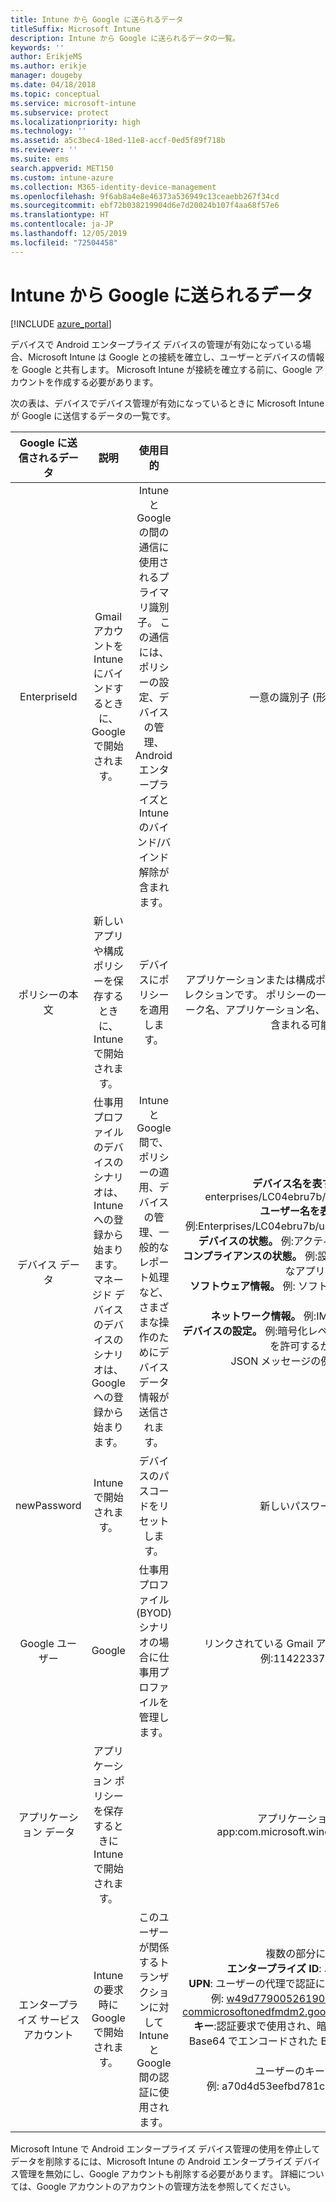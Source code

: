 ```yaml
---
title: Intune から Google に送られるデータ
titleSuffix: Microsoft Intune
description: Intune から Google に送られるデータの一覧。
keywords: ''
author: ErikjeMS
ms.author: erikje
manager: dougeby
ms.date: 04/18/2018
ms.topic: conceptual
ms.service: microsoft-intune
ms.subservice: protect
ms.localizationpriority: high
ms.technology: ''
ms.assetid: a5c3bec4-18ed-11e8-accf-0ed5f89f718b
ms.reviewer: ''
ms.suite: ems
search.appverid: MET150
ms.custom: intune-azure
ms.collection: M365-identity-device-management
ms.openlocfilehash: 9f6ab8a4e8e46373a536949c13ceaebb267f34cd
ms.sourcegitcommit: ebf72b038219904d6e7d20024b107f4aa68f57e6
ms.translationtype: HT
ms.contentlocale: ja-JP
ms.lasthandoff: 12/05/2019
ms.locfileid: "72504458"
---
```

# <a name="data-intune-sends-to-google"></a>Intune から Google に送られるデータ

[!INCLUDE [azure_portal](../includes/azure_portal.md)]

デバイスで Android エンタープライズ デバイスの管理が有効になっている場合、Microsoft Intune は Google との接続を確立し、ユーザーとデバイスの情報を Google と共有します。 Microsoft Intune が接続を確立する前に、Google アカウントを作成する必要があります。

次の表は、デバイスでデバイス管理が有効になっているときに Microsoft Intune が Google に送信するデータの一覧です。


| Google に送信されるデータ | 説明 | 使用目的 | 例 |
|:---:|:---:|:---:|:---:|
| EnterpriseId | Gmail アカウントを Intune にバインドするときに、Google で開始されます。 | Intune と Google の間の通信に使用されるプライマリ識別子。  この通信には、ポリシーの設定、デバイスの管理、Android エンタープライズと Intune のバインド/バインド解除が含まれます。 | 一意の識別子 (形式の例:LC04eik8a6) |
| ポリシーの本文 | 新しいアプリや構成ポリシーを保存するときに、Intune で開始されます。 | デバイスにポリシーを適用します。 | アプリケーションまたは構成ポリシーのすべての構成済み設定のコレクションです。 ポリシーの一部として提供される場合、ネットワーク名、アプリケーション名、アプリ固有の設定など、顧客情報が含まれる可能性があります。 |
| デバイス データ | 仕事用プロファイルのデバイスのシナリオは、Intune への登録から始まります。 マネージド デバイスのデバイスのシナリオは、Google への登録から始まります。 | Intune と Google 間で、ポリシーの適用、デバイスの管理、一般的なレポート処理など、さまざまな操作のためにデバイス データ情報が送信されます。 | **デバイス名を表す一意の識別子。** 例: enterprises/LC04ebru7b/devices/3592d971168f9ae4<br>**ユーザー名を表す一意の識別子。** 例:Enterprises/LC04ebru7b/users/116838519924207449711<br>**デバイスの状態。** 例:アクティブ、無効、プロビジョニング。<br>**コンプライアンスの状態。** 例:設定はサポートされていません。必要なアプリがありません<br>**ソフトウェア情報。** 例: ソフトウェアのバージョン、パッチ レベル。<br>**ネットワーク情報。** 例:IMEI、MEID、WifiMacAddress<br>**デバイスの設定。** 例:暗号化レベルの情報、デバイスが不明なアプリを許可するかどうかの情報。<br> JSON メッセージの例については後述します。 |
| newPassword | Intune で開始されます。 | デバイスのパスコードをリセットします。 | 新しいパスワードを表す文字列。 |
| Google ユーザー | Google | 仕事用プロファイル (BYOD) シナリオの場合に仕事用プロファイルを管理します。 | リンクされている Gmail アカウントを表す一意の識別子。 例:114223373813435875042 |
| アプリケーション データ | アプリケーション ポリシーを保存するときに Intune で開始されます。 |  | アプリケーション名の文字列。 例: app:com.microsoft.windowsintune.companyportal |
| エンタープライズ サービス アカウント | Intune の要求時に Google で開始されます。 | このユーザーが関係するトランザクションに対して Intune と Google 間の認証に使用されます。 | 複数の部分に分かれています。<br> **エンタープライズ ID**: 以前に説明されています。<br>**UPN**: ユーザーの代理で認証に使用される UPN が生成されます。<br>例: w49d77900526190e26708c31c9e8a0@pfwp-commicrosoftonedfmdm2.google.com.iam.gserviceaccount.com<br>**キー**:認証要求で使用され、暗号化されてサービスに格納された Base64 でエンコードされた BLOB ですが、次のような BLOB です。<br> ユーザーのキーを表す一意の識別子<br>例: a70d4d53eefbd781ce7ad6a6495c65eb15e74f1f |


Microsoft Intune で Android エンタープライズ デバイス管理の使用を停止してデータを削除するには、Microsoft Intune の Android エンタープライズ デバイス管理を無効にし、Google アカウントも削除する必要があります。 詳細については、Google アカウントのアカウントの管理方法を参照してください。


